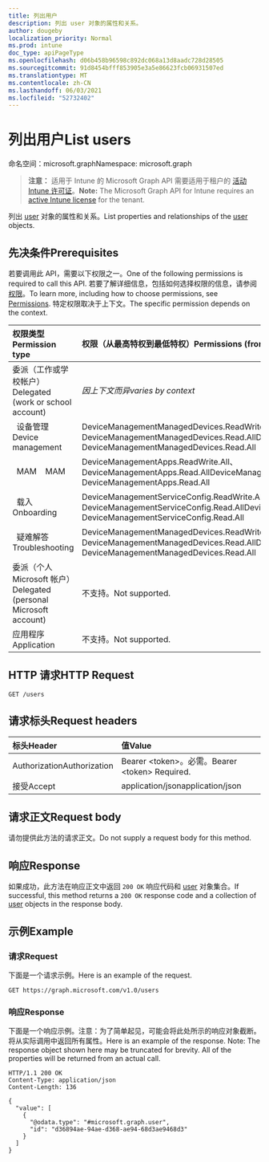 ```yaml
---
title: 列出用户
description: 列出 user 对象的属性和关系。
author: dougeby
localization_priority: Normal
ms.prod: intune
doc_type: apiPageType
ms.openlocfilehash: d06b458b96598c892dc068a13d8aadc728d28505
ms.sourcegitcommit: 91d8454bfff853905e3a5e86623fcb06931507ed
ms.translationtype: MT
ms.contentlocale: zh-CN
ms.lasthandoff: 06/03/2021
ms.locfileid: "52732402"
---
```

# <a name="list-users"></a><span data-ttu-id="5d58d-103">列出用户</span><span class="sxs-lookup"><span data-stu-id="5d58d-103">List users</span></span>

<span data-ttu-id="5d58d-104">命名空间：microsoft.graph</span><span class="sxs-lookup"><span data-stu-id="5d58d-104">Namespace: microsoft.graph</span></span>

> <span data-ttu-id="5d58d-105">**注意：** 适用于 Intune 的 Microsoft Graph API 需要适用于租户的 [活动 Intune 许可证](https://go.microsoft.com/fwlink/?linkid=839381)。</span><span class="sxs-lookup"><span data-stu-id="5d58d-105">**Note:** The Microsoft Graph API for Intune requires an [active Intune license](https://go.microsoft.com/fwlink/?linkid=839381) for the tenant.</span></span>

<span data-ttu-id="5d58d-106">列出 [user](../resources/intune-shared-user.md) 对象的属性和关系。</span><span class="sxs-lookup"><span data-stu-id="5d58d-106">List properties and relationships of the [user](../resources/intune-shared-user.md) objects.</span></span>

## <a name="prerequisites"></a><span data-ttu-id="5d58d-107">先决条件</span><span class="sxs-lookup"><span data-stu-id="5d58d-107">Prerequisites</span></span>
<span data-ttu-id="5d58d-108">若要调用此 API，需要以下权限之一。</span><span class="sxs-lookup"><span data-stu-id="5d58d-108">One of the following permissions is required to call this API.</span></span> <span data-ttu-id="5d58d-109">若要了解详细信息，包括如何选择权限的信息，请参阅[权限](/graph/permissions-reference)。</span><span class="sxs-lookup"><span data-stu-id="5d58d-109">To learn more, including how to choose permissions, see [Permissions](/graph/permissions-reference).</span></span>  <span data-ttu-id="5d58d-110">特定权限取决于上下文。</span><span class="sxs-lookup"><span data-stu-id="5d58d-110">The specific permission depends on the context.</span></span>

|<span data-ttu-id="5d58d-111">权限类型</span><span class="sxs-lookup"><span data-stu-id="5d58d-111">Permission type</span></span>|<span data-ttu-id="5d58d-112">权限（从最高特权到最低特权）</span><span class="sxs-lookup"><span data-stu-id="5d58d-112">Permissions (from most to least privileged)</span></span>|
|:---|:---|
|<span data-ttu-id="5d58d-113">委派（工作或学校帐户）</span><span class="sxs-lookup"><span data-stu-id="5d58d-113">Delegated (work or school account)</span></span>| <span data-ttu-id="5d58d-114">_因上下文而异_</span><span class="sxs-lookup"><span data-stu-id="5d58d-114">_varies by context_</span></span>|
| <span data-ttu-id="5d58d-115">&nbsp;&nbsp;设备管理</span><span class="sxs-lookup"><span data-stu-id="5d58d-115">&nbsp; &nbsp; Device management</span></span> | <span data-ttu-id="5d58d-116">DeviceManagementManagedDevices.ReadWrite.All、DeviceManagementManagedDevices.Read.All</span><span class="sxs-lookup"><span data-stu-id="5d58d-116">DeviceManagementManagedDevices.ReadWrite.All, DeviceManagementManagedDevices.Read.All</span></span> |
| <span data-ttu-id="5d58d-117">&nbsp;&nbsp;MAM</span><span class="sxs-lookup"><span data-stu-id="5d58d-117">&nbsp; &nbsp; MAM</span></span> | <span data-ttu-id="5d58d-118">DeviceManagementApps.ReadWrite.All、DeviceManagementApps.Read.All</span><span class="sxs-lookup"><span data-stu-id="5d58d-118">DeviceManagementApps.ReadWrite.All, DeviceManagementApps.Read.All</span></span> |
| <span data-ttu-id="5d58d-119">&nbsp;&nbsp;载入</span><span class="sxs-lookup"><span data-stu-id="5d58d-119">&nbsp; &nbsp; Onboarding</span></span> | <span data-ttu-id="5d58d-120">DeviceManagementServiceConfig.ReadWrite.All、DeviceManagementServiceConfig.Read.All</span><span class="sxs-lookup"><span data-stu-id="5d58d-120">DeviceManagementServiceConfig.ReadWrite.All, DeviceManagementServiceConfig.Read.All</span></span> |
| <span data-ttu-id="5d58d-121">&nbsp;&nbsp;疑难解答</span><span class="sxs-lookup"><span data-stu-id="5d58d-121">&nbsp; &nbsp; Troubleshooting</span></span> | <span data-ttu-id="5d58d-122">DeviceManagementManagedDevices.ReadWrite.All、DeviceManagementManagedDevices.Read.All</span><span class="sxs-lookup"><span data-stu-id="5d58d-122">DeviceManagementManagedDevices.ReadWrite.All, DeviceManagementManagedDevices.Read.All</span></span> |
|<span data-ttu-id="5d58d-123">委派（个人 Microsoft 帐户）</span><span class="sxs-lookup"><span data-stu-id="5d58d-123">Delegated (personal Microsoft account)</span></span>|<span data-ttu-id="5d58d-124">不支持。</span><span class="sxs-lookup"><span data-stu-id="5d58d-124">Not supported.</span></span>|
|<span data-ttu-id="5d58d-125">应用程序</span><span class="sxs-lookup"><span data-stu-id="5d58d-125">Application</span></span>|<span data-ttu-id="5d58d-126">不支持。</span><span class="sxs-lookup"><span data-stu-id="5d58d-126">Not supported.</span></span>|

## <a name="http-request"></a><span data-ttu-id="5d58d-127">HTTP 请求</span><span class="sxs-lookup"><span data-stu-id="5d58d-127">HTTP Request</span></span>
<!-- {
  "blockType": "ignored"
}
-->
``` http
GET /users
```

## <a name="request-headers"></a><span data-ttu-id="5d58d-128">请求标头</span><span class="sxs-lookup"><span data-stu-id="5d58d-128">Request headers</span></span>
|<span data-ttu-id="5d58d-129">标头</span><span class="sxs-lookup"><span data-stu-id="5d58d-129">Header</span></span>|<span data-ttu-id="5d58d-130">值</span><span class="sxs-lookup"><span data-stu-id="5d58d-130">Value</span></span>|
|:---|:---|
|<span data-ttu-id="5d58d-131">Authorization</span><span class="sxs-lookup"><span data-stu-id="5d58d-131">Authorization</span></span>|<span data-ttu-id="5d58d-132">Bearer &lt;token&gt;。必需。</span><span class="sxs-lookup"><span data-stu-id="5d58d-132">Bearer &lt;token&gt; Required.</span></span>|
|<span data-ttu-id="5d58d-133">接受</span><span class="sxs-lookup"><span data-stu-id="5d58d-133">Accept</span></span>|<span data-ttu-id="5d58d-134">application/json</span><span class="sxs-lookup"><span data-stu-id="5d58d-134">application/json</span></span>|

## <a name="request-body"></a><span data-ttu-id="5d58d-135">请求正文</span><span class="sxs-lookup"><span data-stu-id="5d58d-135">Request body</span></span>
<span data-ttu-id="5d58d-136">请勿提供此方法的请求正文。</span><span class="sxs-lookup"><span data-stu-id="5d58d-136">Do not supply a request body for this method.</span></span>

## <a name="response"></a><span data-ttu-id="5d58d-137">响应</span><span class="sxs-lookup"><span data-stu-id="5d58d-137">Response</span></span>
<span data-ttu-id="5d58d-138">如果成功，此方法在响应正文中返回 `200 OK` 响应代码和 [user](../resources/intune-shared-user.md) 对象集合。</span><span class="sxs-lookup"><span data-stu-id="5d58d-138">If successful, this method returns a `200 OK` response code and a collection of [user](../resources/intune-shared-user.md) objects in the response body.</span></span>

## <a name="example"></a><span data-ttu-id="5d58d-139">示例</span><span class="sxs-lookup"><span data-stu-id="5d58d-139">Example</span></span>

### <a name="request"></a><span data-ttu-id="5d58d-140">请求</span><span class="sxs-lookup"><span data-stu-id="5d58d-140">Request</span></span>
<span data-ttu-id="5d58d-141">下面是一个请求示例。</span><span class="sxs-lookup"><span data-stu-id="5d58d-141">Here is an example of the request.</span></span>

``` http
GET https://graph.microsoft.com/v1.0/users
```

### <a name="response"></a><span data-ttu-id="5d58d-142">响应</span><span class="sxs-lookup"><span data-stu-id="5d58d-142">Response</span></span>
<span data-ttu-id="5d58d-p102">下面是一个响应示例。注意：为了简单起见，可能会将此处所示的响应对象截断。将从实际调用中返回所有属性。</span><span class="sxs-lookup"><span data-stu-id="5d58d-p102">Here is an example of the response. Note: The response object shown here may be truncated for brevity. All of the properties will be returned from an actual call.</span></span>

``` http
HTTP/1.1 200 OK
Content-Type: application/json
Content-Length: 136

{
  "value": [
    {
      "@odata.type": "#microsoft.graph.user",
      "id": "d36894ae-94ae-d368-ae94-68d3ae9468d3"
    }
  ]
}
```










